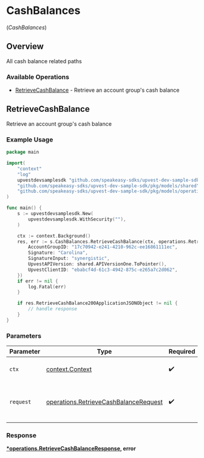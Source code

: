 # CashBalances
(*CashBalances*)

## Overview

All cash balance related paths

### Available Operations

* [RetrieveCashBalance](#retrievecashbalance) - Retrieve an account group's cash balance

## RetrieveCashBalance

Retrieve an account group's cash balance

### Example Usage

```go
package main

import(
	"context"
	"log"
	upvestdevsamplesdk "github.com/speakeasy-sdks/upvest-dev-sample-sdk"
	"github.com/speakeasy-sdks/upvest-dev-sample-sdk/pkg/models/shared"
	"github.com/speakeasy-sdks/upvest-dev-sample-sdk/pkg/models/operations"
)

func main() {
    s := upvestdevsamplesdk.New(
        upvestdevsamplesdk.WithSecurity(""),
    )

    ctx := context.Background()
    res, err := s.CashBalances.RetrieveCashBalance(ctx, operations.RetrieveCashBalanceRequest{
        AccountGroupID: "17c70942-e241-4210-962c-ee16861111ec",
        Signature: "Carolina",
        SignatureInput: "synergistic",
        UpvestAPIVersion: shared.APIVersionOne.ToPointer(),
        UpvestClientID: "ebabcf4d-61c3-4942-875c-e265a7c2d062",
    })
    if err != nil {
        log.Fatal(err)
    }

    if res.RetrieveCashBalance200ApplicationJSONObject != nil {
        // handle response
    }
}
```

### Parameters

| Parameter                                                                                      | Type                                                                                           | Required                                                                                       | Description                                                                                    |
| ---------------------------------------------------------------------------------------------- | ---------------------------------------------------------------------------------------------- | ---------------------------------------------------------------------------------------------- | ---------------------------------------------------------------------------------------------- |
| `ctx`                                                                                          | [context.Context](https://pkg.go.dev/context#Context)                                          | :heavy_check_mark:                                                                             | The context to use for the request.                                                            |
| `request`                                                                                      | [operations.RetrieveCashBalanceRequest](../../models/operations/retrievecashbalancerequest.md) | :heavy_check_mark:                                                                             | The request object to use for the request.                                                     |


### Response

**[*operations.RetrieveCashBalanceResponse](../../models/operations/retrievecashbalanceresponse.md), error**

